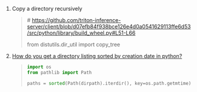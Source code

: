 1. Copy a directory recursively

   > \# https://github.com/triton-inference-server/client/blob/d07efb84f938bce126e4d0a0541629113ffe6d53/src/python/library/build_wheel.py#L51-L66
   >
   > from distutils.dir_util import copy_tree
   
2. [How do you get a directory listing sorted by creation date in python?](https://stackoverflow.com/questions/168409/how-do-you-get-a-directory-listing-sorted-by-creation-date-in-python)

   > ```python
   > import os
   > from pathlib import Path
   > 
   > paths = sorted(Path(dirpath).iterdir(), key=os.path.getmtime)
   > ```

   

